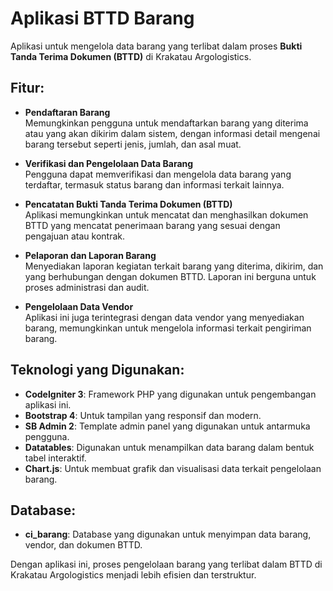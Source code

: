 # Aplikasi BTTD Barang
Aplikasi untuk mengelola data barang yang terlibat dalam proses **Bukti Tanda Terima Dokumen (BTTD)** di Krakatau Argologistics.

## Fitur:
- **Pendaftaran Barang**  
  Memungkinkan pengguna untuk mendaftarkan barang yang diterima atau yang akan dikirim dalam sistem, dengan informasi detail mengenai barang tersebut seperti jenis, jumlah, dan asal muat.

- **Verifikasi dan Pengelolaan Data Barang**  
  Pengguna dapat memverifikasi dan mengelola data barang yang terdaftar, termasuk status barang dan informasi terkait lainnya.

- **Pencatatan Bukti Tanda Terima Dokumen (BTTD)**  
  Aplikasi memungkinkan untuk mencatat dan menghasilkan dokumen BTTD yang mencatat penerimaan barang yang sesuai dengan pengajuan atau kontrak.

- **Pelaporan dan Laporan Barang**  
  Menyediakan laporan kegiatan terkait barang yang diterima, dikirim, dan yang berhubungan dengan dokumen BTTD. Laporan ini berguna untuk proses administrasi dan audit.

- **Pengelolaan Data Vendor**  
  Aplikasi ini juga terintegrasi dengan data vendor yang menyediakan barang, memungkinkan untuk mengelola informasi terkait pengiriman barang.

## Teknologi yang Digunakan:
- **CodeIgniter 3**: Framework PHP yang digunakan untuk pengembangan aplikasi ini.
- **Bootstrap 4**: Untuk tampilan yang responsif dan modern.
- **SB Admin 2**: Template admin panel yang digunakan untuk antarmuka pengguna.
- **Datatables**: Digunakan untuk menampilkan data barang dalam bentuk tabel interaktif.
- **Chart.js**: Untuk membuat grafik dan visualisasi data terkait pengelolaan barang.

## Database:
- **ci_barang**: Database yang digunakan untuk menyimpan data barang, vendor, dan dokumen BTTD.

Dengan aplikasi ini, proses pengelolaan barang yang terlibat dalam BTTD di Krakatau Argologistics menjadi lebih efisien dan terstruktur.
